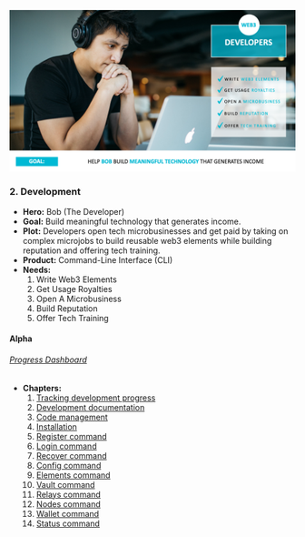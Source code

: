 ![bob](../../assets/bob.png)

### 2. Development

* **Hero:** Bob (The Developer)
* **Goal:** Build meaningful technology that generates income.
* **Plot:** Developers open tech microbusinesses and get paid by taking on complex microjobs to build reusable web3 elements while building reputation and offering tech training.
* **Product:** Command-Line Interface (CLI)
* **Needs:**
  1. Write Web3 Elements
  2. Get Usage Royalties
  3. Open A Microbusiness
  4. Build Reputation
  5. Offer Tech Training

#### Alpha

###### [Progress Dashboard](https://github.com/fluidtrends/carmel/projects/8)

  * **Chapters:**
    1. [Tracking development progress](https://github.com/fluidtrends/carmel/issues/873)
    2. [Development documentation](https://github.com/fluidtrends/carmel/issues/874)
    3. [Code management](https://github.com/fluidtrends/carmel/issues/875)
    4. [Installation](https://github.com/fluidtrends/carmel/issues/876)
    5. [Register command](https://github.com/fluidtrends/carmel/issues/877)
    6. [Login command](https://github.com/fluidtrends/carmel/issues/878)
    7. [Recover command](https://github.com/fluidtrends/carmel/issues/879)
    8. [Config command](https://github.com/fluidtrends/carmel/issues/880)
    9. [Elements command](https://github.com/fluidtrends/carmel/issues/881)
    10. [Vault command](https://github.com/fluidtrends/carmel/issues/882)
    11. [Relays command](https://github.com/fluidtrends/carmel/issues/883)
    12. [Nodes command](https://github.com/fluidtrends/carmel/issues/884)
    13. [Wallet command](https://github.com/fluidtrends/carmel/issues/885)
    14. [Status command](https://github.com/fluidtrends/carmel/issues/886)
